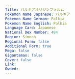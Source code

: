 ```yaml
---
﻿Title: パルキアオリジンフォルム
Pokemon Name Japanese: パルキア
Pokemon Name German: Palkia
Pokemon Name English: Palkia
Language Card: Japanese
National Dex Number: 484
Region: Sinnoh
Regional Form: false
Additional Form: true
Mega: false
Gigantamax: false
Cover: false
Link: 
Owned: 
---
```

